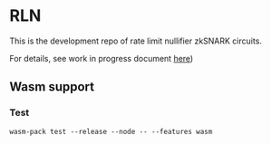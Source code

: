 # RLN

This is the development repo of rate limit nullifier zkSNARK circuits.

For details, see work in progress document [here](https://hackmd.io/tMTLMYmTR5eynw2lwK9n1w?view))


## Wasm support

### Test

```
wasm-pack test --release --node -- --features wasm
```

